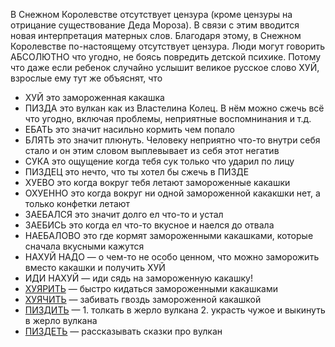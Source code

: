 В Снежном Королевстве отсутствует цензура (кроме цензуры на отрицание существование Деда Мороза).
В связи с этим вводится новая интерпретация матерных слов. 
Благодаря этому, в Снежном Королевстве по-настоящему отсутствует цензура.
Люди могут говорить АБСОЛЮТНО что угодно, не боясь повредить детской психике. 
Потому что даже если ребенок случайно услышит великое русское слово ХУЙ, взрослые ему тут же объяснят, что 

* ХУЙ это замороженная какашка
* ПИЗДА это вулкан как из Властелина Колец. В нём можно сжечь всё что угодно, включая проблемы, неприятные воспомнинания и т.д.
* ЕБАТЬ это значит насильно кормить чем попало
* БЛЯТЬ это значит плюнуть. Человеку неприятно что-то внутри себя стало и он этим словом выплевывает из себя этот негатив
* СУКА это ощущение когда тебя сук только что ударил по лицу
* ПИЗДЕЦ это нечто, что ты хотел бы сжечь в ПИЗДЕ
* ХУЕВО это когда вокруг тебя летают замороженные какашки
* ОХУЕННО это когда вокруг ни одной замороженной какакшки нет, а только конфетки летают
* ЗАЕБАЛСЯ это значит долго ел что-то и устал
* ЗАЕБИСЬ это когда ел что-то вкусное и наелся до отвала
* НАЕБАЛОВО это где кормят замороженными какашками, которые сначала вкусными кажутся
* НАХУЙ НАДО — о чем-то не особо ценном, что можно заморожить вместо какашки и получить ХУЙ
* ИДИ НАХУЙ — иди сядь на замороженную какашку!
* [ХУЯРИТЬ](https://ru.wiktionary.org/wiki/%D1%85%D1%83%D1%8F%D1%80%D0%B8%D1%82%D1%8C) — быстро кидаться замороженными какашками
* [ХУЯЧИТЬ](https://en.wiktionary.org/wiki/%D1%85%D1%83%D1%8F%D1%87%D0%B8%D1%82%D1%8C) — забивать гвоздь замороженной какашкой
* [ПИЗДИТЬ](https://en.wiktionary.org/wiki/%D0%BF%D0%B8%D0%B7%D0%B4%D0%B8%D1%82%D1%8C) — 1. толкать в жерло вулкана 2. украсть чужое и выкинуть в жерло вулкана
* [ПИЗДЕТЬ](https://en.wiktionary.org/wiki/%D0%BF%D0%B8%D0%B7%D0%B4%D0%B5%D1%82%D1%8C) — рассказывать сказки про вулкан

